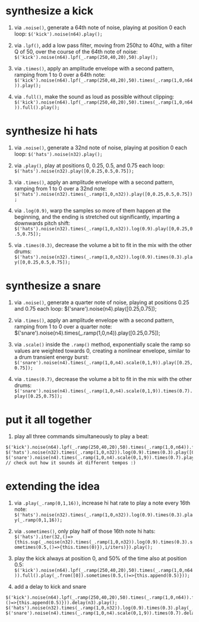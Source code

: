 # synthesize a kick

1. via `.noise()`, generate a 64th note of noise, playing at position 0 each loop:
`$('kick').noise(n64).play();`

2. via `.lpf()`, add a low pass filter, moving from 250hz to 40hz, with a filter Q of 50, over the course of the 64th note of noise:
`$('kick').noise(n64).lpf(_.ramp(250,40,20),50).play();`

3. via `.times()`, apply an amplitude envelope with a second pattern, ramping from 1 to 0 over a 64th note:
`$('kick').noise(n64).lpf(_.ramp(250,40,20),50).times(_.ramp(1,0,n64)).play();`

4. via `.full()`, make the sound as loud as possible without clipping:
`$('kick').noise(n64).lpf(_.ramp(250,40,20),50).times(_.ramp(1,0,n64)).full().play();`

# synthesize hi hats

1. via `.noise()`, generate a 32nd note of noise, playing at position 0 each loop:
`$('hats').noise(n32).play();`

2. via `.play()`, play at positions 0, 0.25, 0.5, and 0.75 each loop:
`$('hats').noise(n32).play([0,0.25,0.5,0.75]);`

3. via `.times()`, apply an amplitude envelope with a second pattern, ramping from 1 to 0 over a 32nd note:
`$('hats').noise(n32).times(_.ramp(1,0,n32)).play([0,0.25,0.5,0.75]);`

4. via `.log(0.9)`, warp the samples so more of them happen at the beginning, and the ending is stretched out significantly, imparting a downwards pitch shift:
`$('hats').noise(n32).times(_.ramp(1,0,n32)).log(0.9).play([0,0.25,0.5,0.75]);`

5. via `.times(0.3)`, decrease the volume a bit to fit in the mix with the other drums:
`$('hats').noise(n32).times(_.ramp(1,0,n32)).log(0.9).times(0.3).play([0,0.25,0.5,0.75]);`

# synthesize a snare

1. via `.noise()`, generate a quarter note of noise, playing at positions 0.25 and 0.75 each loop:
$('snare').noise(n4).play([0.25,0.75]);

2. via `.times()`, apply an amplitude envelope with a second pattern, ramping from 1 to 0 over a quarter note:
$('snare').noise(n4).times(_.ramp(1,0,n4)).play([0.25,0.75]);

3. via `.scale()` inside the `.ramp()` method, exponentially scale the ramp so values are weighted towards 0, creating a nonlinear envelope, similar to a drum transient energy burst:
`$('snare').noise(n4).times(_.ramp(1,0,n4).scale(0,1,9)).play([0.25,0.75]);`

4. via `.times(0.7)`, decrease the volume a bit to fit in the mix with the other drums:
`$('snare').noise(n4).times(_.ramp(1,0,n4).scale(0,1,9)).times(0.7).play([0.25,0.75]);`

# put it all together

1. play all three commands simultaneously to play a beat:
```
$('kick').noise(n64).lpf(_.ramp(250,40,20),50).times(_.ramp(1,0,n64)).full().play();
$('hats').noise(n32).times(_.ramp(1,0,n32)).log(0.9).times(0.3).play([0,0.25,0.5,0.75]);
$('snare').noise(n4).times(_.ramp(1,0,n4).scale(0,1,9)).times(0.7).play([0.25,0.75]);
// check out how it sounds at different tempos :)
```

# extending the idea

1. via `.play(_.ramp(0,1,16))`, increase hi hat rate to play a note every 16th note:
`$('hats').noise(n32).times(_.ramp(1,0,n32)).log(0.9).times(0.3).play(_.ramp(0,1,16));`

2. via `.sometimes()`, only play half of those 16th note hi hats:
`$('hats').iter(32,()=>{this.sup(_.noise(n32).times(_.ramp(1,0,n32)).log(0.9).times(0.3).sometimes(0.5,()=>{this.times(0)}),i/iters)}).play();`

3. play the kick always at position 0, and 50% of the time also at position 0.5:
`$('kick').noise(n64).lpf(_.ramp(250,40,20),50).times(_.ramp(1,0,n64)).full().play(_.from([0]).sometimes(0.5,()=>{this.append(0.5)}));`

4. add a delay to kick and snare
```
$('kick').noise(n64).lpf(_.ramp(250,40,20),50).times(_.ramp(1,0,n64)).full().play(_.from([0]).sometimes(0.5,()=>{this.append(0.5)})).delay(n3).play();
$('hats').noise(n32).times(_.ramp(1,0,n32)).log(0.9).times(0.3).play(_.ramp(0,1,16));
$('snare').noise(n4).times(_.ramp(1,0,n4).scale(0,1,9)).times(0.7).delay(n6).play([0.25,0.75]);
```

